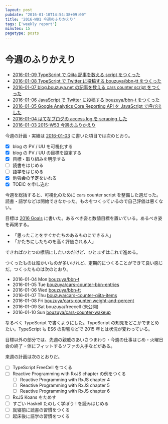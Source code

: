 ```yaml
---
layout: post
pubdate: "2016-01-10T14:54:38+09:00"
title: '2016-W01 今週のふりかえり'
tags: ['weekly report']
minutes: 15
pagetype: posts
---
```

# 今週のふりかえり

- [2016-01-09 TypeScript で Qiita 記事を数える script をつくった][2016-01-09]
- [2016-01-08 TypeScript で Twitter に投稿する bouzuya/bbn-tt をつくった][2016-01-08]
- [2016-01-07 blog.bouzuya.net の記事を数える cars counter script をつくった][2016-01-07]
- [2016-01-06 JavaScript で Twitter に投稿する bouzuya/bbn-t をつくった][2016-01-06]
- [2016-01-05 Google Analytics Core Reporting API を JavaScript で呼び出した][2016-01-05]
- [2016-01-04 はてなブログの access log を scraping した][2016-01-04]
- [2016-01-03 2015-W53 今週のふりかえり][2016-01-03]

今週の計画・実績は [2016-01-03][] に書いた項目では次のとおり。

- [x] blog の PV / UU を可視化する
- [x] blog の PV / UU の目標を設定する
- [x] 目標・取り組みを明示する
- [ ] 読書をはじめる
- [ ] 語学をはじめる
- [x] 勉強会の予定をいれる
- [x] TOEIC を申し込む

今週を総括すると、可視化のために cars counter script を整備した週だった。読書・語学などは開始できなかった。ものをつくっているので自己評価は悪くない。

目標は [2016 Goals](https://github.com/bouzuya/blog.bouzuya.net/blob/64f50d616df3c1b9a940ba9f6b730da60ba608a2/docs/writing.md#2016-goals) に書いた。あるべき姿と数値目標を置いている。あるべき姿を再掲する。

- 「思ったことをすぐかたちのあるものにできる人」
- 「かたちにしたものを高く評価される人」

できればひとつの標語にしたいのだけど、ひとまずはこれで進める。

つくったものは細かいものが多いけれど、定期的につくることができて良い感じだ。つくったものは次のとおり。

- 2016-01-04 Mon [bouzuya/bbn-t][]
- 2016-01-05 Tue [bouzuya/cars-counter-bbn-entries][]
- 2016-01-06 Wed [bouzuya/bbn-tt][]
- 2016-01-07 Thu [bouzuya/cars-counter-qiita-items][]
- 2016-01-08 Fri [bouzuya/cars-counter-weight-and-percent][]
- 2016-01-09 Sat bouzuya/freecell (未公開)
- 2016-01-10 Sun [bouzuya/cars-counter-wakeup][]

なるべく TypeScript で書くようにした。TypeScript の知見をどこかでまとめたい。TypeScript も ES6 の影響などで 2015 年とは状況が変わっている。

目標以外の部分では、先週の親戚のあいさつまわり・今週の仕事はじめ・火曜日会の終了・体にフィットするソファの入手などがある。

来週の計画は次のとおりだ。

- [ ] TypeScript FreeCell をつくる
- [ ] Reactive Programming with RxJS chapter の例をつくる
  - [ ] Reactive Programming with RxJS chapter 4
  - [ ] Reactive Programming with RxJS chapter 5
  - [ ] Reactive Programming with RxJS chapter 6
- [ ] RxJS Koans をためす
- [ ] すごい Haskell たのしく学ぼう ! を読みはじめる
- [ ] 就寝前に読書の習慣をつくる
- [ ] 起床後に語学の習慣をつくる

[2016-01-03]: http://blog.bouzuya.net/2016/01/03/
[2016-01-04]: http://blog.bouzuya.net/2016/01/04/
[2016-01-05]: http://blog.bouzuya.net/2016/01/05/
[2016-01-06]: http://blog.bouzuya.net/2016/01/06/
[2016-01-07]: http://blog.bouzuya.net/2016/01/07/
[2016-01-08]: http://blog.bouzuya.net/2016/01/08/
[2016-01-09]: http://blog.bouzuya.net/2016/01/09/
[bouzuya/bbn-t]: https://github.com/bouzuya/bbn-t
[bouzuya/bbn-tt]: https://github.com/bouzuya/bbn-tt
[bouzuya/cars-counter-bbn-entries]: https://github.com/bouzuya/cars-counter-bbn-entries
[bouzuya/cars-counter-qiita-items]: https://github.com/bouzuya/cars-counter-qiita-items
[bouzuya/cars-counter-wakeup]: https://github.com/bouzuya/cars-counter-wakeup
[bouzuya/cars-counter-weight-and-percent]: https://github.com/bouzuya/cars-counter-weight-and-percent
